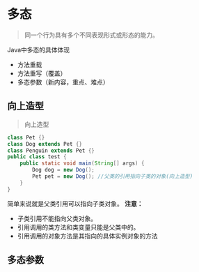 # 多态

> 同一个行为具有多个不同表现形式或形态的能力。

Java中多态的具体体现
- 方法重载
- 方法重写（覆盖）
- 多态参数（新内容，重点、难点）


## 向上造型

> 向上造型


```java
class Pet {}
class Dog extends Pet {}
class Penguin extends Pet {}
public class test {
    public static void main(String[] args) {
        Dog dog = new Dog();
        Pet pet = new Dog(); //父类的引用指向子类的对象(向上造型)
    }
}
```

简单来说就是父类引用可以指向子类对象。
**注意：**
- 子类引用不能指向父类对象。
- 引用调用的类方法和类变量只能是父类中的。 
- 引用调用的对象方法是其指向的具体实例对象的方法

## 多态参数



